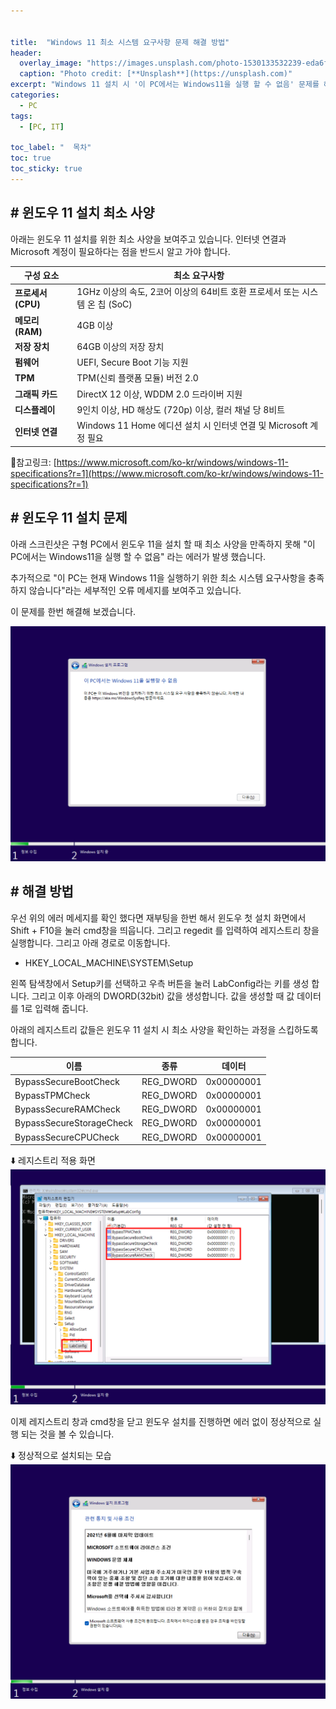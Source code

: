 ```yaml
---


title:  "Windows 11 최소 시스템 요구사항 문제 해결 방법"
header:
  overlay_image: "https://images.unsplash.com/photo-1530133532239-eda6f53fcf0f?q=80&w=2274&auto=format&fit=crop&ixlib=rb-4.0.3&ixid=M3wxMjA3fDB8MHxwaG90by1wYWdlfHx8fGVufDB8fHx8fA%3D%3D"
  caption: "Photo credit: [**Unsplash**](https://unsplash.com)"
excerpt: "Windows 11 설치 시 '이 PC에서는 Windows11을 실행 할 수 없음' 문제를 해결하는 방법을 알아보세요."
categories:
  - PC
tags:
  - [PC, IT]

toc_label: "  목차"
toc: true
toc_sticky: true
---
```




## # 윈도우 11 설치 최소 사양
아래는 윈도우 11 설치를 위한 최소 사양을 보여주고 있습니다. 인터넷 연결과 Microsoft 계정이 필요하다는 점을 반드시 알고 가야 합니다. 

| 구성 요소          | 최소 요구사항                                                |
| ------------------ | ------------------------------------------------------------ |
| **프로세서 (CPU)** | 1GHz 이상의 속도, 2코어 이상의 64비트 호환 프로세서 또는 시스템 온 칩 (SoC) |
| **메모리 (RAM)**   | 4GB 이상                                                     |
| **저장 장치**      | 64GB 이상의 저장 장치                                        |
| **펌웨어**         | UEFI, Secure Boot 기능 지원                                  |
| **TPM**            | TPM(신뢰 플랫폼 모듈) 버전 2.0                               |
| **그래픽 카드**    | DirectX 12 이상, WDDM 2.0 드라이버 지원                      |
| **디스플레이**     | 9인치 이상, HD 해상도 (720p) 이상, 컬러 채널 당 8비트        |
| **인터넷 연결**    | Windows 11 Home 에디션 설치 시 인터넷 연결 및 Microsoft 계정 필요 |

📌참고링크: [https://www.microsoft.com/ko-kr/windows/windows-11-specifications?r=1](https://www.microsoft.com/ko-kr/windows/windows-11-specifications?r=1)

## # 윈도우 11 설치 문제

아래 스크린샷은 구형 PC에서 윈도우 11을 설치 할 때 최소 사양을 만족하지 못해 "이 PC에서는 Windows11을 실행 할 수 없음" 라는 에러가 발생 했습니다. 

추가적으로 "이 PC는 현재 Windows 11을 실행하기 위한 최소 시스템 요구사항을 충족하지 않습니다"라는 세부적인 오류 메세지를 보여주고 있습니다.

이 문제를 한번 해결해 보겠습니다.

![이 PC에서는 Windows 11을 실행할 수 없음](/images/2024-07-16-17-36-31.png)


## # 해결 방법
우선 위의 에러 메세지를 확인 했다면 재부팅을 한번 해서 윈도우 첫 설치 화면에서 Shift + F10을 눌러 cmd창을 띄웁니다. 그리고 regedit 를 입력하여 레지스트리 창을 실행합니다. 그리고 아래 경로로 이동합니다.
- HKEY_LOCAL_MACHINE\SYSTEM\Setup

왼쪽 탐색창에서 Setup키를 선택하고 우측 버튼을 눌러 LabConfig라는 키를 생성 합니다. 그리고 이후 아래의 DWORD(32bit) 값을 생성합니다. 값을 생성할 때 값 데이터를 1로 입력해 줍니다. 

아래의 레지스트리 값들은 윈도우 11 설치 시 최소 사양을 확인하는 과정을 스킵하도록 합니다.

|이름 |종류 |데이터 |
|---|---|---|
|BypassSecureBootCheck|REG_DWORD|0x00000001|
|BypassTPMCheck|REG_DWORD|0x00000001|
|BypassSecureRAMCheck|REG_DWORD|0x00000001|
|BypassSecureStorageCheck|REG_DWORD|0x00000001|
|BypassSecureCPUCheck|REG_DWORD|0x00000001|


⬇️ 레지스트리 적용 화면<br>
![Win11 설치 문제 해결 방법](/images/2024-07-16-17-37-20.png)


이제 레지스트리 창과 cmd창을 닫고 윈도우 설치를 진행하면 에러 없이 정상적으로 실행 되는 것을 볼 수 있습니다.


⬇️ 정상적으로 설치되는 모습<br>
![Win11 설치 문제 해결 완료](/images/2024-07-16-17-40-41.png)